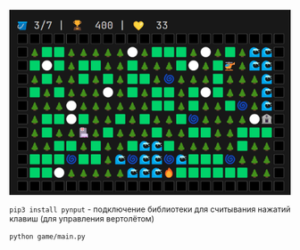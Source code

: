 ![helico](img/helico.png)

`pip3 install pynput` - подключение библиотеки для считывания нажатий клавиш (для управления вертолётом)

`python game/main.py`